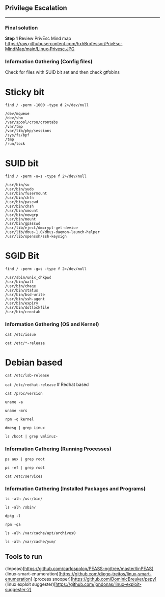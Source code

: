 
## Privilege Escalation
---------------------------------------------
### Final solution

**Step 1** Review PrivEsc Mind map
https://raw.githubusercontent.com/hxhBrofessor/PrivEsc-MindMap/main/Linux-Privesc.JPG


### Information Gathering (Config files)

Check for files with SUID bit set and then check gtfobins


# Sticky bit
`find / -perm -1000 -type d 2>/dev/null`   

```
/dev/mqueue
/dev/shm
/var/spool/cron/crontabs
/var/tmp
/var/lib/php/sessions
/sys/fs/bpf
/tmp
/run/lock
``` 

# SUID bit 
`find / -perm -u=s -type f 2>/dev/null` 

```
/usr/bin/su
/usr/bin/sudo
/usr/bin/fusermount
/usr/bin/chfn
/usr/bin/passwd
/usr/bin/chsh
/usr/bin/umount
/usr/bin/newgrp
/usr/bin/mount
/usr/bin/gpasswd
/usr/lib/eject/dmcrypt-get-device
/usr/lib/dbus-1.0/dbus-daemon-launch-helper
/usr/lib/openssh/ssh-keysign
``` 

# SGID Bit 
`find / -perm -g=s -type f 2>/dev/null` 

```
/usr/sbin/unix_chkpwd
/usr/bin/wall
/usr/bin/chage
/usr/bin/status
/usr/bin/bsd-write
/usr/bin/ssh-agent
/usr/bin/expiry
/usr/bin/dotlockfile
/usr/bin/crontab
``` 

### Information Gathering (OS and Kernel)

`cat /etc/issue`

`cat /etc/*-release`

# Debian based
`cat /etc/lsb-release`

`cat /etc/redhat-release`   # Redhat based

`cat /proc/version`

`uname -a`

`uname -mrs`

`rpm -q kernel`

`dmesg | grep Linux`

`ls /boot | grep vmlinuz-`

### Information Gathering (Running Processes)

`ps aux | grep root`

`ps -ef | grep root`

`cat /etc/services `

### Information Gathering (Installed Packages and Programs)

`ls -alh /usr/bin/`

`ls -alh /sbin/`

`dpkg -l`

`rpm -qa`

`ls -alh /var/cache/apt/archivesO`

`ls -alh /var/cache/yum/`

## Tools to run
(linpeas)[https://github.com/carlospolop/PEASS-ng/tree/master/linPEAS]
(linux-smart-enumeration)[https://github.com/diego-treitos/linux-smart-enumeration] 
(process snooper)[https://github.com/DominicBreuker/pspy] 
(linux exploit suggester)[https://github.com/jondonas/linux-exploit-suggester-2]
